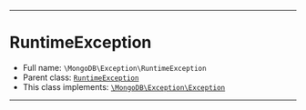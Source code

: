 ***

# RuntimeException

* Full name: `\MongoDB\Exception\RuntimeException`
* Parent class: [`RuntimeException`](../Driver/Exception/RuntimeException.md)
* This class implements:
  [`\MongoDB\Exception\Exception`](./Exception.md)

***

